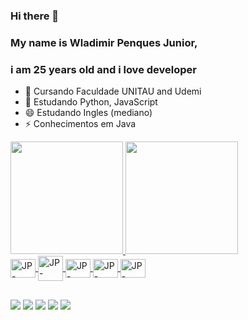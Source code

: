 ### Hi there 👋

### My name is Wladimir Penques Junior,
### i am 25 years old and i love developer

- 🔭 Cursando Faculdade UNITAU and Udemi
- 🌱 Estudando Python, JavaScript
- 😄 Estudando Ingles (mediano)
- ⚡ Conhecimentos em Java

<div>
<a href = "https://github.com/penquesjunior">
<img height="180em" src="https://github-readme-stats.vercel.app/api?username=penquesjunior&show_icons=true&theme=radical"/>
<img height="180em" src="https://github-readme-stats.vercel.app/api/top-langs/?username=penquesjunior&layout=compact"/>
</div>
  
<div>
<img align="center" alt="JP-Python" height="30" width="40" src="https://cdn.jsdelivr.net/gh/devicons/devicon/icons/python/python-original.svg" />
<img align="center" alt="JP-Java" height="40" width="40" src="https://cdn.jsdelivr.net/gh/devicons/devicon/icons/java/java-original-wordmark.svg" />
<img align="center" alt="JP-HTML" height="30" width="40" src="https://cdn.jsdelivr.net/gh/devicons/devicon/icons/html5/html5-original.svg" />
<img align="center" alt="JP-JavaScript" height="30" width="40" src="https://cdn.jsdelivr.net/gh/devicons/devicon/icons/javascript/javascript-original.svg" />
<img align="center" alt="JP-Ruby" height="30" width="40" src="https://cdn.jsdelivr.net/gh/devicons/devicon/icons/ruby/ruby-original.svg" />

</div>

##

<div>
<a href="" target="_blank"><img src="https://img.shields.io/badge/Gmail-D14836?style=for-the-badge&logo=gmail&logoColor=white" target="_blank"></a>
<a href="penquesjunior@gmail.com" target="_blank"><img src="https://img.shields.io/badge/Discord-7289DA?style=for-the-badge&logo=discord&logoColor=white" target="_blank"></a>
<a href="https://www.instagram.com/juniorpenques/" target="_blank"><img src="https://img.shields.io/badge/Instagram-E4405F?style=for-the-badge&logo=instagram&logoColor=white" target="_blank"></a>
<a href="https://www.linkedin.com/in/wladimir-penques-973807227/" target="_blank"><img src="https://img.shields.io/badge/LinkedIn-0077B5?style=for-the-badge&logo=linkedin&logoColor=white" target="_blank"></a>
<a href="https://www.twitch.tv/xbaldomiro" target="_blank"><img src="https://img.shields.io/badge/Twitch-9146FF?style=for-the-badge&logo=twitch&logoColor=white" target="_"></a>  
</div>
  
  
